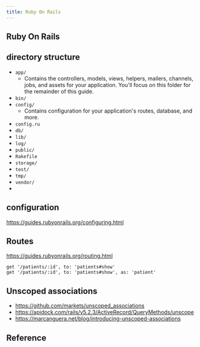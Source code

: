 ```yaml
---
title: Ruby On Rails
---
```


## Ruby On Rails

## directory structure
- `app/`
    - Contains the controllers, models, views, helpers, mailers, channels, jobs, and assets for your application. You'll focus on this folder for the remainder of this guide.
- `bin/`
- `config/`
    - Contains configuration for your application's routes, database, and more.
- `config.ru`
- `db/`
- `lib/`
- `log/`
- `public/`
- `Rakefile`
- `storage/`
- `test/`
- `tmp/`
- `vendor/`
-

## configuration
https://guides.rubyonrails.org/configuring.html

## Routes
https://guides.rubyonrails.org/routing.html


```
get '/patients/:id', to: 'patients#show'
get '/patients/:id', to: 'patients#show', as: 'patient'

```

## Unscoped associations
- https://github.com/markets/unscoped_associations
- https://apidock.com/rails/v5.2.3/ActiveRecord/QueryMethods/unscope
- https://marcanguera.net/blog/introducing-unscoped-associations


## Reference

